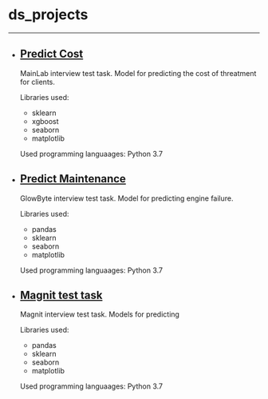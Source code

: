 # ds_projects
____

- ## [Predict Cost](https://github.com/arkhipkin7/ds_projects/tree/main/predict_cost)
  MainLab interview test task. Model for predicting the cost of threatment for clients.
  
  Libraries used:
  - sklearn
  - xgboost
  - seaborn
  - matplotlib
  
  Used programming languaages: Python 3.7
  
  
- ## [Predict Maintenance](https://github.com/arkhipkin7/ds_projects/tree/main/predictive_maintenance)
  GlowByte interview test task. Model for predicting engine failure.
  
  Libraries used:
  - pandas
  - sklearn
  - seaborn
  - matplotlib
  
  Used programming languaages: Python 3.7

- ## [Magnit test task](https://github.com/arkhipkin7/ds_projects/tree/main/magnit)
  Magnit interview test task. Models for predicting
  
  Libraries used:
  - pandas
  - sklearn
  - seaborn
  - matplotlib
  
  Used programming languaages: Python 3.7
